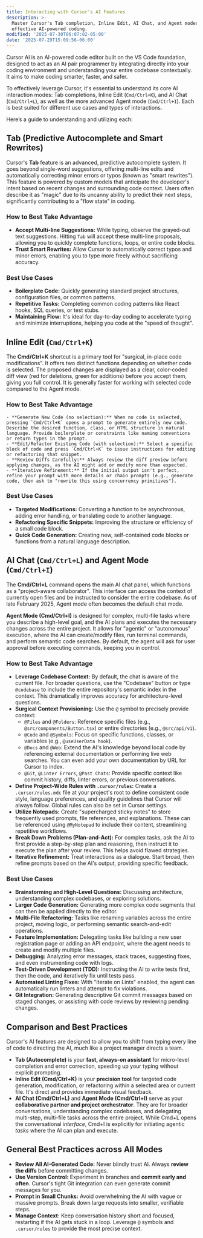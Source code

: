 ```yaml
---
title: Interacting with Cursor's AI Features
description: >-
  Master Cursor's Tab completion, Inline Edit, AI Chat, and Agent modes for
  effective AI-powered coding.
modified: '2025-07-30T06:07:02-05:00'
date: '2025-07-29T15:09:56-06:00'
---
```


Cursor AI is an AI-powered code editor built on the VS Code foundation, designed to act as an AI pair programmer by integrating directly into your coding environment and understanding your entire codebase contextually. It aims to make coding smarter, faster, and safer.

To effectively leverage Cursor, it's essential to understand its core AI interaction modes: Tab completions, Inline Edit (`Cmd/Ctrl+K`), and AI Chat (`Cmd/Ctrl+L`), as well as the more advanced Agent mode (`Cmd/Ctrl+I`). Each is best suited for different use cases and types of interactions.

Here’s a guide to understanding and utilizing each:

## Tab (Predictive Autocomplete and Smart Rewrites)

Cursor's **Tab** feature is an advanced, predictive autocomplete system. It goes beyond single-word suggestions, offering multi-line edits and automatically correcting minor errors or typos (known as "smart rewrites"). This feature is powered by custom models that anticipate the developer's intent based on recent changes and surrounding code context. Users often describe it as "magic" due to its uncanny ability to predict their next steps, significantly contributing to a "flow state" in coding.

### How to Best Take Advantage

- **Accept Multi-line Suggestions:** While typing, observe the grayed-out text suggestions. Hitting `Tab` will accept these multi-line proposals, allowing you to quickly complete functions, loops, or entire code blocks.
- **Trust Smart Rewrites:** Allow Cursor to automatically correct typos and minor errors, enabling you to type more freely without sacrificing accuracy.

### Best Use Cases

- **Boilerplate Code:** Quickly generating standard project structures, configuration files, or common patterns.
- **Repetitive Tasks:** Completing common coding patterns like React hooks, SQL queries, or test stubs.
- **Maintaining Flow:** It's ideal for day-to-day coding to accelerate typing and minimize interruptions, helping you code at the "speed of thought".

## Inline Edit (`Cmd/Ctrl+K`)

The **Cmd/Ctrl+K** shortcut is a primary tool for "surgical, in-place code modifications". It offers two distinct functions depending on whether code is selected. The proposed changes are displayed as a clear, color-coded diff view (red for deletions, green for additions) before you accept them, giving you full control. It is generally faster for working with selected code compared to the Agent mode.

### How to Best Take Advantage

    - **Generate New Code (no selection):** When no code is selected, pressing `Cmd/Ctrl+K` opens a prompt to generate entirely new code. Describe the desired function, class, or HTML structure in natural language. Provide boilerplate or constraints like naming conventions or return types in the prompt.
    - **Edit/Refactor Existing Code (with selection):** Select a specific block of code and press `Cmd/Ctrl+K` to issue instructions for editing or refactoring that snippet.
    - **Review Diffs Carefully:** Always review the diff preview before applying changes, as the AI might add or modify more than expected.
    - **Iterative Refinement:** If the initial output isn't perfect, refine your prompt with more details or chain prompts (e.g., generate code, then ask to "rewrite this using concurrency primitives").

### Best Use Cases

- **Targeted Modifications:** Converting a function to be asynchronous, adding error handling, or translating code to another language.
- **Refactoring Specific Snippets:** Improving the structure or efficiency of a small code block.
- **Quick Code Generation:** Creating new, self-contained code blocks or functions from a natural language description.

## AI Chat (`Cmd/Ctrl+L`) and Agent Mode (`Cmd/Ctrl+I`)

The **Cmd/Ctrl+L** command opens the main AI chat panel, which functions as a "project-aware collaborator". This interface can access the context of currently open files and be instructed to consider the entire codebase. As of late February 2025, Agent mode often becomes the default chat mode.

**Agent Mode (Cmd/Ctrl+I)** is designed for complex, multi-file tasks where you describe a high-level goal, and the AI plans and executes the necessary changes across the entire project. It allows for "agentic" or "autonomous" execution, where the AI can create/modify files, run terminal commands, and perform semantic code searches. By default, the agent will ask for user approval before executing commands, keeping you in control.

### How to Best Take Advantage

- **Leverage Codebase Context:** By default, the chat is aware of the current file. For broader questions, use the "Codebase" button or type `@codebase` to include the entire repository's semantic index in the context. This dramatically improves accuracy for architecture-level questions.
- **Surgical Context Provisioning:** Use the `@` symbol to precisely provide context:
  - `@Files` and `@Folders`: Reference specific files (e.g., `@src/components/Button.tsx`) or entire directories (e.g., `@src/api/v1`).
  - `@Code` and `@Symbols`: Focus on specific functions, classes, or variables (e.g., `@useUserData hook`).
  - `@Docs` and `@Web`: Extend the AI's knowledge beyond local code by referencing external documentation or performing live web searches. You can even add your own documentation by URL for Cursor to index.
  - `@Git`, `@Linter Errors`, `@Past Chats`: Provide specific context like commit history, diffs, linter errors, or previous conversations.
- **Define Project-Wide Rules with `.cursor/rules`:** Create a `.cursor/rules.mdc` file at your project's root to define consistent code style, language preferences, and quality guidelines that Cursor will always follow. Global rules can also be set in Cursor settings.
- **Utilize Notepads:** Create "supercharged sticky notes" to store frequently used prompts, file references, and explanations. These can be referenced using `@MyNotepad` to include their content, streamlining repetitive workflows.
- **Break Down Problems (Plan-and-Act):** For complex tasks, ask the AI to first provide a step-by-step plan and reasoning, then instruct it to execute the plan after your review. This helps avoid flawed strategies.
- **Iterative Refinement:** Treat interactions as a dialogue. Start broad, then refine prompts based on the AI's output, providing specific feedback.

### Best Use Cases

- **Brainstorming and High-Level Questions:** Discussing architecture, understanding complex codebases, or exploring solutions.
- **Larger Code Generation:** Generating more complex code segments that can then be applied directly to the editor.
- **Multi-File Refactoring:** Tasks like renaming variables across the entire project, moving logic, or performing semantic search-and-edit operations.
- **Feature Implementation:** Delegating tasks like building a new user registration page or adding an API endpoint, where the agent needs to create and modify multiple files.
- **Debugging:** Analyzing error messages, stack traces, suggesting fixes, and even instrumenting code with logs.
- **Test-Driven Development (TDD):** Instructing the AI to write tests first, then the code, and iteratively fix until tests pass.
- **Automated Linting Fixes:** With "Iterate on Lints" enabled, the agent can automatically run linters and attempt to fix violations.
- **Git Integration:** Generating descriptive Git commit messages based on staged changes, or assisting with code reviews by reviewing pending changes.

## Comparison and Best Practices

Cursor's AI features are designed to allow you to shift from typing every line of code to directing the AI, much like a project manager directs a team.

- **Tab (Autocomplete)** is your **fast, always-on assistant** for micro-level completion and error correction, speeding up your typing without explicit prompting.
- **Inline Edit (Cmd/Ctrl+K)** is your **precision tool** for targeted code generation, modification, or refactoring within a selected area or current file. It's direct and provides immediate visual feedback.
- **AI Chat (Cmd/Ctrl+L)** and **Agent Mode (Cmd/Ctrl+I)** serve as your **collaborative partner and project orchestrator**. They are for broader conversations, understanding complex codebases, and delegating multi-step, multi-file tasks across the entire project. While Cmd+L opens the conversational _interface_, Cmd+I is explicitly for initiating agentic _tasks_ where the AI can plan and execute.

## General Best Practices across All Modes

- **Review All AI-Generated Code:** Never blindly trust AI. Always **review the diffs** before committing changes.
- **Use Version Control:** Experiment in branches and **commit early and often**. Cursor's tight Git integration can even generate commit messages for you.
- **Prompt in Small Chunks:** Avoid overwhelming the AI with vague or massive prompts. Break down large requests into smaller, verifiable steps.
- **Manage Context:** Keep conversation history short and focused, restarting if the AI gets stuck in a loop. Leverage `@` symbols and `.cursor/rules` to provide the most precise context.
